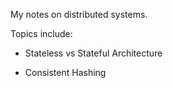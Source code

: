 My notes on distributed systems.

Topics include:

+ Stateless vs Stateful Architecture

+ Consistent Hashing

